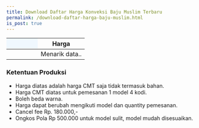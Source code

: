 ```yaml
---
title: Download Daftar Harga Konveksi Baju Muslim Terbaru
permalink: /download-daftar-harga-baju-muslim.html
is_post: true
---
```


<div class="table-responsive">
<table class="post-tab-1" id="HargaMuslimDewasa">
<thead>
<tr>
  <th style="background: aliceblue;" width="40%"></th>
  <th width="60%">Harga</th>
</tr>
</thead>
<tbody>
  <tr>
    <td></td>
    <td class="nm">Menarik data..</td>
  </tr>
</tbody>
</table>
</div>
<h3>Ketentuan Produksi</h3>
<ul>
<li>Harga diatas adalah harga CMT saja tidak termasuk bahan.</li>
<li>Harga CMT diatas untuk pemesanan 1 model 4 kodi.</li>
<li>Boleh beda warna.</li>
<li>Harga dapat berubah mengikuti model dan quantity pemesanan.</li>
<li>Cancel fee Rp. 180.000,-</li>
<li>Ongkos Pola Rp 500.000 untuk model sulit, model mudah disesuaikan.</li>
</ul>


<script type="text/javascript">
  function showInfo(data, tabletop) {
    /*$.each( tabletop.sheets(), function(i, sheet) {
      $("#table_info").append("<p>" + sheet.name + " has " + sheet.column_names.join(", ") + "</p>");
    });*/
  
  $("#HargaMuslimDewasa tbody").html("");
  $.each( tabletop.sheets("MuslimDewasa").all(), function(i, muslimdws) {
    var cat_li = $('<tr><td><strong>' + muslimdws.Jenis + '</strong></td>');
    cat_li.append('<td class="nm">Rp ' + muslimdws.Harga1 + ' - ' + muslimdws.Harga2 +'</td></tr>');
    cat_li.appendTo("#HargaMuslimDewasa tbody");
  })
  }
  
  function getNotif(){
    var xtext = "Sekarang anda dapat";
    var xlink = '<a href="">DOWNLOAD</a>'
    $("#notifBox div").html(xtext + xlink);
    $("#notifBox").show();
  }
   
</script>
